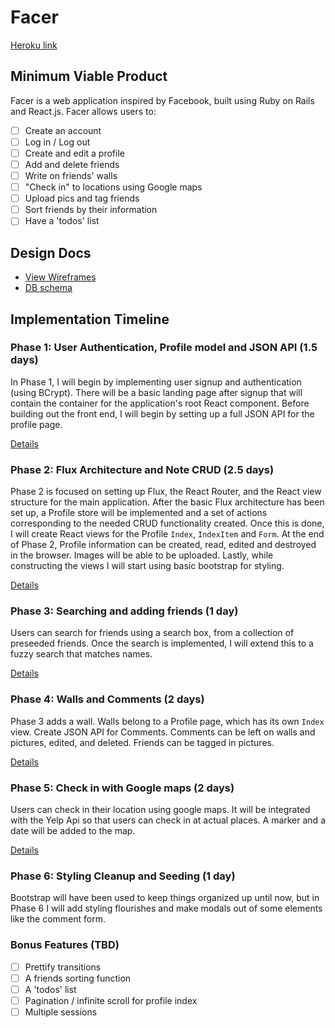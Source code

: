 # Facer

[Heroku link][heroku]

[heroku]: https://vast-brushlands-6199.herokuapp.com/

## Minimum Viable Product

Facer is a web application inspired by Facebook, built using Ruby on Rails
and React.js. Facer allows users to:

<!-- This is a Markdown checklist. Use it to keep track of your progress! -->

- [ ] Create an account
- [ ] Log in / Log out
- [ ] Create and edit a profile
- [ ] Add and delete friends
- [ ] Write on friends' walls
- [ ] "Check in" to locations using Google maps
- [ ] Upload pics and tag friends
- [ ] Sort friends by their information
- [ ] Have a 'todos' list
## Design Docs
* [View Wireframes][view]
* [DB schema][schema]

[view]: ./docs/views.md
[schema]: ./docs/schema.md

## Implementation Timeline

### Phase 1: User Authentication, Profile model and JSON API (1.5 days)

In Phase 1, I will begin by implementing user signup and authentication (using
BCrypt). There will be a basic landing page after signup that will contain the
container for the application's root React component. Before building out the
front end, I will begin by setting up a full JSON API for the profile page.

[Details][phase-one]

### Phase 2: Flux Architecture and Note CRUD (2.5 days)

Phase 2 is focused on setting up Flux, the React Router, and the React view
structure for the main application. After the basic Flux architecture has been
set up, a Profile store will be implemented and a set of actions corresponding to
the needed CRUD functionality created. Once this is done, I will create React
views for the Profile `Index`, `IndexItem` and `Form`. At the end of Phase 2,
Profile information can be created, read, edited and destroyed in the browser. Images will be able to be uploaded.
Lastly, while constructing the views I will start using basic bootstrap for
styling.

[Details][phase-two]

### Phase 3: Searching and adding friends (1 day)

Users can search for friends using a search box, from a collection of preseeded friends. Once the search is implemented, I will extend this to a fuzzy search that matches names.

[Details][phase-three]

### Phase 4: Walls and Comments (2 days)

Phase 3 adds a wall. Walls belong to a Profile page, which has
its own `Index` view. Create JSON API for Comments. Comments can be left on walls and pictures, edited, and deleted. Friends can be tagged in pictures.

[Details][phase-four]

### Phase 5: Check in with Google maps (2 days)

Users can check in their location using google maps. It will be integrated with the Yelp Api so that users can check in at actual places. A marker and a date will be added to the map.

[Details][phase-five]

### Phase 6: Styling Cleanup and Seeding (1 day)

Bootstrap will have been used to keep things organized up until now, but in
Phase 6 I will add styling flourishes and make modals out of some elements like the comment form.

### Bonus Features (TBD)
- [ ] Prettify transitions
- [ ] A friends sorting function
- [ ] A 'todos' list
- [ ] Pagination / infinite scroll for profile index
- [ ] Multiple sessions

[phase-one]: ./docs/phases/phase1.md
[phase-two]: ./docs/phases/phase2.md
[phase-three]: ./docs/phases/phase3.md
[phase-four]: ./docs/phases/phase4.md
[phase-five]: ./docs/phases/phase5.md
